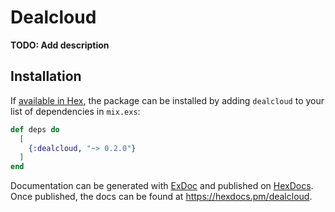 # Dealcloud

**TODO: Add description**

## Installation

If [available in Hex](https://hex.pm/docs/publish), the package can be installed
by adding `dealcloud` to your list of dependencies in `mix.exs`:

```elixir
def deps do
  [
    {:dealcloud, "~> 0.2.0"}
  ]
end
```

Documentation can be generated with [ExDoc](https://github.com/elixir-lang/ex_doc)
and published on [HexDocs](https://hexdocs.pm). Once published, the docs can
be found at <https://hexdocs.pm/dealcloud>.

